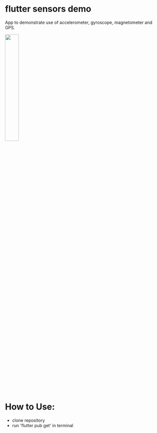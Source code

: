 # flutter sensors demo
App to demonstrate use of accelerometer, gyroscope, magnetometer and GPS.

<img src="https://github.com/Feeelix92/flutter_sensors_demo/blob/flutter_intro/preview.png" width=30% height=30%>

# How to Use:
- clone repository
- run 'flutter pub get' in terminal
